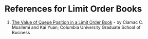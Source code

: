 # References for Limit Order Books

1. [The Value of Queue Position in a Limit Order Book](http://market-microstructure.institutlouisbachelier.org/uploads/91_7%20MOALLEMI%202014-12-paris-mm-queue-value.pdf) - by Ciamac C. Moallemi and Kai Yuan; Columbia University Graduate School of Business